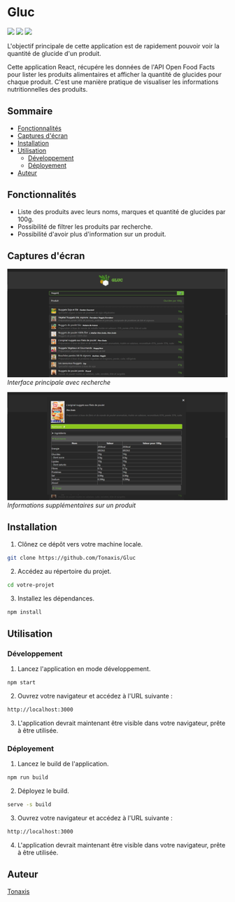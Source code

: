 # Gluc

   ![](https://img.shields.io/badge/React-18.2.0-61DBFB?style=flat-circle&logo=react&logoColor=309698)
   ![](https://img.shields.io/badge/NodeJS-16.0.0-009900?style=flat-circle&logo=node.js)
   ![](https://img.shields.io/npm/v/npm.svg?logo=npm)

L'objectif principale de cette application est de rapidement pouvoir voir la quantité de glucide d'un produit.

Cette application React, récupére les données de l'API Open Food Facts pour lister les produits alimentaires et afficher la quantité de glucides pour chaque produit. C'est une manière pratique de visualiser les informations nutritionnelles des produits.

## Sommaire

- [Fonctionnalités](#fonctionnalités)
- [Captures d'écran](#captures-d'écran)
- [Installation](#installation)
- [Utilisation](#utilisation)
    - [Développement](#développement)
    - [Déployement](#déployement)
- [Auteur](#auteur)

## Fonctionnalités

- Liste des produits avec leurs noms, marques et quantité de glucides par 100g.
- Possibilité de filtrer les produits par recherche.
- Possibilité d'avoir plus d'information sur un produit.

## Captures d'écran

![Interface principale avec recherche](./gluc-screenshot.png)
*Interface principale avec recherche*

![Informations supplémentaires sur un produit](./gluc-screenshot-2.png)
*Informations supplémentaires sur un produit*

## Installation

1. Clônez ce dépôt vers votre machine locale.

```bash
git clone https://github.com/Tonaxis/Gluc
```

2. Accédez au répertoire du projet.

```bash
cd votre-projet
```

3. Installez les dépendances.

```bash
npm install
```

## Utilisation

### Développement

1. Lancez l'application en mode développement.

```bash
npm start
```

2. Ouvrez votre navigateur et accédez à l'URL suivante :

```bash
http://localhost:3000
```

3. L'application devrait maintenant être visible dans votre navigateur, prête à être utilisée.

### Déployement


1. Lancez le build de l'application.

```bash
npm run build
```

2. Déployez le build.

```bash
serve -s build
```

3. Ouvrez votre navigateur et accédez à l'URL suivante :

```bash
http://localhost:3000
```

4. L'application devrait maintenant être visible dans votre navigateur, prête à être utilisée.

## Auteur

[Tonaxis](https://github.com/Tonaxis)